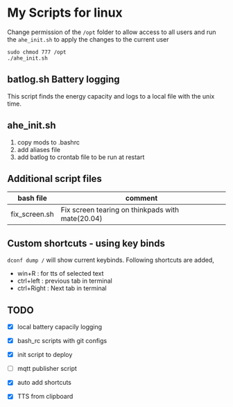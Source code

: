 # My Scripts for linux

Change permission of the `/opt` folder to allow access to all users
and run the `ahe_init.sh` to apply the changes to the current user

	sudo chmod 777 /opt
	./ahe_init.sh


## batlog.sh Battery logging 

This script finds the energy capacity and logs to a local file with the unix time. 

## ahe_init.sh

1. copy mods to .bashrc
2. add aliases file
3. add batlog to crontab file to be run at restart 

## Additional script files

bash file| comment
---|---|
fix_screen.sh| Fix screen tearing on thinkpads with mate(20.04)

## Custom shortcuts - using key binds

`dconf dump /` will show current keybinds. Following shortcuts are added,

- win+R : for tts of selected text
- ctrl+left : previous tab in terminal
- ctrl+Right : Next tab in terminal


## TODO

- [x] local battery capacily logging
- [x] bash_rc scripts with git configs
- [x] init script to deploy 
- [ ] mqtt publisher script
- [x] auto add shortcuts 
- [x] TTS from clipboard

